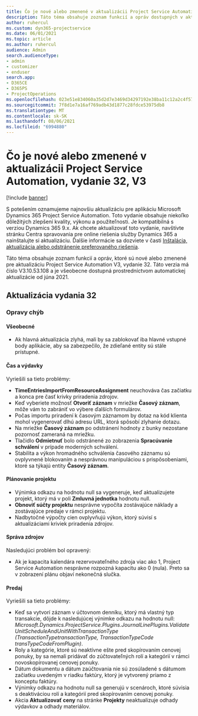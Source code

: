 ```yaml
---
title: Čo je nové alebo zmenené v aktualizácii Project Service Automation, vydanie 32, V3
description: Táto téma obsahuje zoznam funkcií a opráv dostupných v aktualizácii Project Service Automation, vydanie 32, V3
author: ruhercul
ms.custom: dyn365-projectservice
ms.date: 06/01/2021
ms.topic: article
ms.author: ruhercul
audience: Admin
search.audienceType:
- admin
- customizer
- enduser
search.app:
- D365CE
- D365PS
- ProjectOperations
ms.openlocfilehash: 023e51e834060a35d2d7e3469d34297192e38ba11c12a2c4f57424213aba44ba
ms.sourcegitcommit: 7f8d1e7a16af769adb43d1877c28fdce53975db8
ms.translationtype: MT
ms.contentlocale: sk-SK
ms.lasthandoff: 08/06/2021
ms.locfileid: "6994880"
---
```

# <a name="whats-new-or-changed-in-project-service-automation-update-release-32-v3"></a>Čo je nové alebo zmenené v aktualizácii Project Service Automation, vydanie 32, V3

[!include [banner](../includes/psa-now-project-operations.md)]

S potešením oznamujeme najnovšiu aktualizáciu pre aplikáciu Microsoft Dynamics 365 Project Service Automation. Toto vydanie obsahuje niekoľko dôležitých zlepšení kvality, výkonu a použiteľnosti. Je kompatibilná s verziou Dynamics 365 9.x. Ak chcete aktualizovať toto vydanie, navštívte stránku Centra spravovania pre online riešenia služby Dynamics 365 a nainštalujte si aktualizáciu. Ďalšie informácie sa dozviete v časti [Inštalácia, aktualizácia alebo odstránenie preferovaného riešenia](/power-platform/admin/install-remove-preferred-solution).

Táto téma obsahuje zoznam funkcií a opráv, ktoré sú nové alebo zmenené pre aktualizáciu Project Service Automation V3, vydanie 32. Táto verzia má číslo V3.10.53.108 a je všeobecne dostupná prostredníctvom automatickej aktualizácie od júna 2021.

## <a name="update-release-32"></a>Aktualizácia vydania 32

### <a name="bug-fixes"></a>Opravy chýb

#### <a name="general"></a>Všeobecné

- Ak hlavná aktualizácia zlyhá, mali by sa zablokovať iba hlavné vstupné body aplikácie, aby sa zabezpečilo, že zdieľané entity sú stále prístupné.

#### <a name="time-and-expense"></a>Čas a výdavky

Vyriešili sa tieto problémy:

- **TimeEntriesImportFromResourceAssignment** neuchováva čas začiatku a konca pre časť krivky priradenia zdrojov.
- Keď vyberiete možnosť **Otvoriť záznam** v mriežke **Časový záznam**, môže vám to zabrániť vo výbere ďalších formulárov.
- Počas importu priradení k časovým záznamom by dotaz na kód klienta mohol vygenerovať dlhú adresu URL, ktorá spôsobí zlyhanie dotazu.
- Na mriežke **Časový záznam** po odstránení hodnoty z bunky nezostane pozornosť zameraná na mriežku.
- Tlačidlo **Odmietnuť** bolo odstránené zo zobrazenia **Spracúvanie schválení** v prípade moderných schválení.
- Stabilita a výkon hromadného schválenia časového záznamu sú ovplyvnené blokovaním a nesprávnou manipuláciou s prispôsobeniami, ktoré sa týkajú entity **Časový záznam**.

#### <a name="project-planning"></a>Plánovanie projektu

- Výnimka odkazu na hodnotu null sa vygeneruje, keď aktualizujete projekt, ktorý má v poli **Zmluvná jednotka** hodnotu null.
- **Obnoviť súčty projektu** nesprávne vypočíta zostávajúce náklady a zostávajúce predaje v rámci projektu.
- Nadbytočné výpočty cien ovplyvňujú výkon, ktorý súvisí s aktualizáciami kriviek priradenia zdrojov.

#### <a name="resource-management"></a>Správa zdrojov

Nasledujúci problém bol opravený:

- Ak je kapacita kalendára rezervovateľného zdroja viac ako 1, Project Service Automation nesprávne rozpozná kapacitu ako 0 (nula). Preto sa v zobrazení plánu objaví nekonečná slučka.

#### <a name="sales"></a>Predaj

Vyriešili sa tieto problémy:

- Keď sa vytvorí záznam v účtovnom denníku, ktorý má vlastný typ transakcie, dôjde k nasledujúcej výnimke odkazu na hodnotu null: *Microsoft.Dynamics.ProjectService.Plugins.JournalLinePlugins.ValidateUnitScheduleAndUnitWithTransactionType (TransactionTypetransactionType, TransactionTypeCode transTypeCodeFromPlugin)*.
- Roly a kategórie, ktoré sú neaktívne ešte pred skopírovaním cenovej ponuky, by sa nemali pridávať do zúčtovateľných rolí a kategórií v rámci novoskopírovanej cenovej ponuky.
- Dátum dokumentu a dátum zaúčtovania nie sú zosúladené s dátumom začiatku uvedeným v riadku faktúry, ktorý je vytvorený priamo z konceptu faktúry.
- Výnimky odkazu na hodnotu null sa generujú v scenároch, ktoré súvisia s deaktiváciou rolí a kategórií pred skopírovaním cenovej ponuky.
- Akcia **Aktualizovať ceny** na stránke **Projekty** neaktualizuje odhady výdavkov a odhady materiálov.
